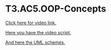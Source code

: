 # T3.AC5.OOP-Concepts

[Click here for video link.](https://youtu.be/q0n-J_Or1Ak)

[Here you have the video script.](./VideoScript.md)

[And here the UML schemes.](./UML%20schemes/)
